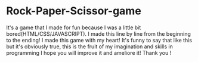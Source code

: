 # Rock-Paper-Scissor-game
It's a game that I made for fun because I was a little bit bored(HTML/CSS/JAVASCRIPT).
I made this line by line from the beginning to the ending!
I made this game with my heart! It's funny to say that like this but it's obviously true, this is the fruit of my imagination and skills in programming
I hope you will improve it and ameliore it!
Thank you !
